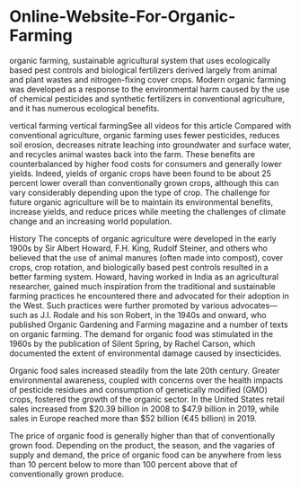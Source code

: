 # Online-Website-For-Organic-Farming 
organic farming, sustainable agricultural system that uses ecologically based pest controls and biological fertilizers derived largely from animal and plant wastes and nitrogen-fixing cover crops. Modern organic farming was developed as a response to the environmental harm caused by the use of chemical pesticides and synthetic fertilizers in conventional agriculture, and it has numerous ecological benefits.

vertical farming
vertical farmingSee all videos for this article
Compared with conventional agriculture, organic farming uses fewer pesticides, reduces soil erosion, decreases nitrate leaching into groundwater and surface water, and recycles animal wastes back into the farm. These benefits are counterbalanced by higher food costs for consumers and generally lower yields. Indeed, yields of organic crops have been found to be about 25 percent lower overall than conventionally grown crops, although this can vary considerably depending upon the type of crop. The challenge for future organic agriculture will be to maintain its environmental benefits, increase yields, and reduce prices while meeting the challenges of climate change and an increasing world population.

History
The concepts of organic agriculture were developed in the early 1900s by Sir Albert Howard, F.H. King, Rudolf Steiner, and others who believed that the use of animal manures (often made into compost), cover crops, crop rotation, and biologically based pest controls resulted in a better farming system. Howard, having worked in India as an agricultural researcher, gained much inspiration from the traditional and sustainable farming practices he encountered there and advocated for their adoption in the West. Such practices were further promoted by various advocates—such as J.I. Rodale and his son Robert, in the 1940s and onward, who published Organic Gardening and Farming magazine and a number of texts on organic farming. The demand for organic food was stimulated in the 1960s by the publication of Silent Spring, by Rachel Carson, which documented the extent of environmental damage caused by insecticides.

Organic food sales increased steadily from the late 20th century. Greater environmental awareness, coupled with concerns over the health impacts of pesticide residues and consumption of genetically modified (GMO) crops, fostered the growth of the organic sector. In the United States retail sales increased from $20.39 billion in 2008 to $47.9 billion in 2019, while sales in Europe reached more than $52 billion (€45 billion) in 2019.

The price of organic food is generally higher than that of conventionally grown food. Depending on the product, the season, and the vagaries of supply and demand, the price of organic food can be anywhere from less than 10 percent below to more than 100 percent above that of conventionally grown produce.
